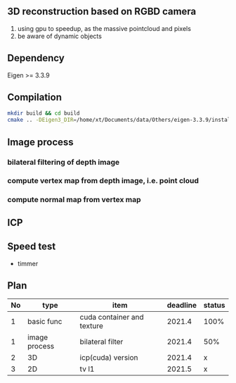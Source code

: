 ## 3D reconstruction based on RGBD camera
1. using gpu to speedup, as the massive pointcloud and pixels
2. be aware of dynamic objects

## Dependency
Eigen >= 3.3.9

## Compilation
```bash
mkdir build && cd build
cmake .. -DEigen3_DIR=/home/xt/Documents/data/Others/eigen-3.3.9/install/share/eigen3/cmake
```

## Image process
### bilateral filtering of depth image 

### compute vertex map from depth image, i.e. point cloud

### compute normal map from vertex map

## ICP


## Speed test
- timmer


## Plan
| No  |  type        | item                       | deadline | status |
| --- | ---          | --------------             | -------- | ------ |
| 1   | basic func   | cuda container and texture | 2021.4   | 100%   | 
| 1   | image process| bilateral filter           | 2021.4   | 50%    |
| 2   | 3D           | icp(cuda) version          | 2021.4   | x      |
| 3   | 2D           | tv l1                      | 2021.5   | x      |